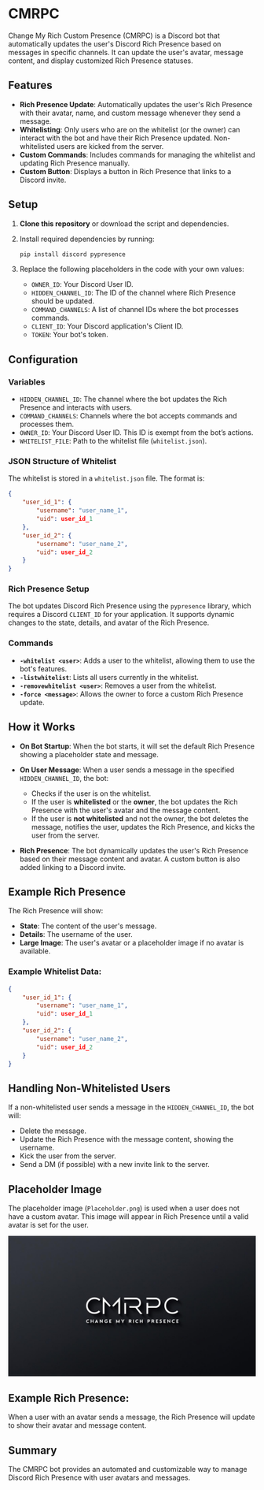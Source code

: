 # CMRPC

Change My Rich Custom Presence (CMRPC) is a Discord bot that automatically updates the user's Discord Rich Presence based on messages in specific channels. It can update the user's avatar, message content, and display customized Rich Presence statuses.

## Features

- **Rich Presence Update**: Automatically updates the user's Rich Presence with their avatar, name, and custom message whenever they send a message.
- **Whitelisting**: Only users who are on the whitelist (or the owner) can interact with the bot and have their Rich Presence updated. Non-whitelisted users are kicked from the server.
- **Custom Commands**: Includes commands for managing the whitelist and updating Rich Presence manually.
- **Custom Button**: Displays a button in Rich Presence that links to a Discord invite.

## Setup

1. **Clone this repository** or download the script and dependencies.
2. Install required dependencies by running:

    ```bash
    pip install discord pypresence
    ```

3. Replace the following placeholders in the code with your own values:
    - `OWNER_ID`: Your Discord User ID.
    - `HIDDEN_CHANNEL_ID`: The ID of the channel where Rich Presence should be updated.
    - `COMMAND_CHANNELS`: A list of channel IDs where the bot processes commands.
    - `CLIENT_ID`: Your Discord application's Client ID.
    - `TOKEN`: Your bot's token.

## Configuration

### Variables

- `HIDDEN_CHANNEL_ID`: The channel where the bot updates the Rich Presence and interacts with users.
- `COMMAND_CHANNELS`: Channels where the bot accepts commands and processes them.
- `OWNER_ID`: Your Discord User ID. This ID is exempt from the bot’s actions.
- `WHITELIST_FILE`: Path to the whitelist file (`whitelist.json`).

### JSON Structure of Whitelist
The whitelist is stored in a `whitelist.json` file. The format is:

```json
{
    "user_id_1": {
        "username": "user_name_1",
        "uid": user_id_1
    },
    "user_id_2": {
        "username": "user_name_2",
        "uid": user_id_2
    }
}
```

### Rich Presence Setup
The bot updates Discord Rich Presence using the `pypresence` library, which requires a Discord `CLIENT_ID` for your application. It supports dynamic changes to the state, details, and avatar of the Rich Presence.

### Commands

- **`-whitelist <user>`**: Adds a user to the whitelist, allowing them to use the bot's features.
- **`-listwhitelist`**: Lists all users currently in the whitelist.
- **`-removewhitelist <user>`**: Removes a user from the whitelist.
- **`-force <message>`**: Allows the owner to force a custom Rich Presence update.

## How it Works

- **On Bot Startup**: When the bot starts, it will set the default Rich Presence showing a placeholder state and message.
  
- **On User Message**: When a user sends a message in the specified `HIDDEN_CHANNEL_ID`, the bot:
  - Checks if the user is on the whitelist.
  - If the user is **whitelisted** or the **owner**, the bot updates the Rich Presence with the user's avatar and the message content.
  - If the user is **not whitelisted** and not the owner, the bot deletes the message, notifies the user, updates the Rich Presence, and kicks the user from the server.
  
- **Rich Presence**: The bot dynamically updates the user's Rich Presence based on their message content and avatar. A custom button is also added linking to a Discord invite.

## Example Rich Presence

The Rich Presence will show:
- **State**: The content of the user's message.
- **Details**: The username of the user.
- **Large Image**: The user's avatar or a placeholder image if no avatar is available.

### Example Whitelist Data:

```json
{
    "user_id_1": {
        "username": "user_name_1",
        "uid": user_id_1
    },
    "user_id_2": {
        "username": "user_name_2",
        "uid": user_id_2
    }
}
```

## Handling Non-Whitelisted Users

If a non-whitelisted user sends a message in the `HIDDEN_CHANNEL_ID`, the bot will:
- Delete the message.
- Update the Rich Presence with the message content, showing the username.
- Kick the user from the server.
- Send a DM (if possible) with a new invite link to the server.

## Placeholder Image

The placeholder image (`Placeholder.png`) is used when a user does not have a custom avatar. This image will appear in Rich Presence until a valid avatar is set for the user.

![Placeholder Image](./Placeholder.png)

## Example Rich Presence:

When a user with an avatar sends a message, the Rich Presence will update to show their avatar and message content.

## Summary

The CMRPC bot provides an automated and customizable way to manage Discord Rich Presence with user avatars and messages.
